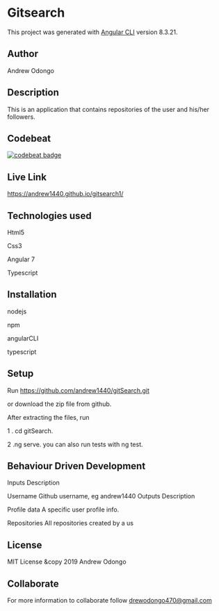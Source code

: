# Gitsearch

This project was generated with [Angular CLI](https://github.com/angular/angular-cli) version 8.3.21.
## Author
Andrew Odongo

## Description
This is an application that contains repositories of the user and his/her followers.
## Codebeat
[![codebeat badge](https://codebeat.co/badges/e84b9a70-ad38-4e8a-864f-40e01f3e974f)](https://codebeat.co/projects/github-com-andrew1440-gitsearch1-master)
## Live Link
https://andrew1440.github.io/gitsearch1/
## Technologies used
Html5

Css3

Angular 7

Typescript
## Installation
nodejs

npm

angularCLI

typescript
## Setup

Run https://github.com/andrew1440/gitSearch.git

or download the zip file from github.

After extracting the files, run

1 . cd gitSearch.

2 .ng serve.
you can also run tests with ng test.

## Behaviour Driven Development
Inputs	Description

Username	Github username, eg andrew1440
Outputs	Description

Profile data	A specific user profile info.

Repositories	All repositories created by a us

## License
MIT License &copy 2019 Andrew Odongo

## Collaborate
For more information to collaborate follow drewodongo470@gmail.com
